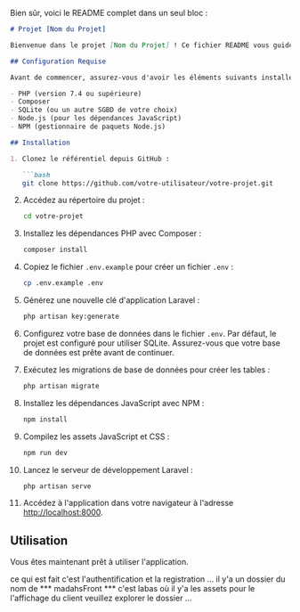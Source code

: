 Bien sûr, voici le README complet dans un seul bloc :

```markdown
# Projet [Nom du Projet]

Bienvenue dans le projet [Nom du Projet] ! Ce fichier README vous guidera à travers les étapes pour configurer et exécuter l'application avec succès.

## Configuration Requise

Avant de commencer, assurez-vous d'avoir les éléments suivants installés sur votre système :

- PHP (version 7.4 ou supérieure)
- Composer
- SQLite (ou un autre SGBD de votre choix)
- Node.js (pour les dépendances JavaScript)
- NPM (gestionnaire de paquets Node.js)

## Installation

1. Clonez le référentiel depuis GitHub :

   ```bash
   git clone https://github.com/votre-utilisateur/votre-projet.git
   ```

2. Accédez au répertoire du projet :

   ```bash
   cd votre-projet
   ```

3. Installez les dépendances PHP avec Composer :

   ```bash
   composer install
   ```

4. Copiez le fichier `.env.example` pour créer un fichier `.env` :

   ```bash
   cp .env.example .env
   ```

5. Générez une nouvelle clé d'application Laravel :

   ```bash
   php artisan key:generate
   ```

6. Configurez votre base de données dans le fichier `.env`. Par défaut, le projet est configuré pour utiliser SQLite. Assurez-vous que votre base de données est prête avant de continuer.

7. Exécutez les migrations de base de données pour créer les tables :

   ```bash
   php artisan migrate
   ```

8. Installez les dépendances JavaScript avec NPM :

   ```bash
   npm install
   ```

9. Compilez les assets JavaScript et CSS :

   ```bash
   npm run dev
   ```

10. Lancez le serveur de développement Laravel :

    ```bash
    php artisan serve
    ```

11. Accédez à l'application dans votre navigateur à l'adresse [http://localhost:8000](http://localhost:8000).

## Utilisation

Vous êtes maintenant prêt à utiliser l'application.

ce qui est fait c'est l'authentification et la registration ...
il y'a un dossier du nom de *** madahsFront *** c'est labas où il y'a les assets pour le l'affichage du client veuillez explorer le dossier ...